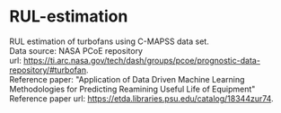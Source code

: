 # RUL-estimation
RUL estimation of turbofans using C-MAPSS data set.  
Data source: NASA PCoE repository  
url: https://ti.arc.nasa.gov/tech/dash/groups/pcoe/prognostic-data-repository/#turbofan.  
Reference paper: "Application of Data Driven Machine Learning Methodologies for Predicting Reamining Useful Life of Equipment"  
Reference paper url: https://etda.libraries.psu.edu/catalog/18344zur74. 

